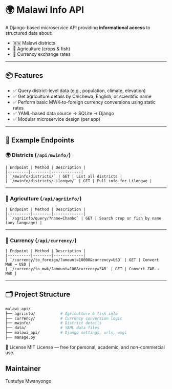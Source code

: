 # 🌍 Malawi Info API

A Django-based microservice API providing **informational access** to structured data about:
- 🇲🇼 Malawi districts
- 🌾 Agriculture (crops & fish)
- 💱 Currency exchange rates

---

## 📦 Features

- ✅ Query district-level data (e.g., population, climate, elevation)
- ✅ Get agriculture details by Chichewa, English, or scientific name
- ✅ Perform basic MWK-to-foreign currency conversions using static rates
- ✅ YAML-based data source → SQLite → Django
- ✅ Modular microservice design (per app)

---

## 🧪 Example Endpoints

### 🌍 Districts (`/api/mwinfo/`)

```
| Endpoint | Method | Description |
|---------|--------|-------------|
| `/mwinfo/districts/` | GET | List all districts |
| `/mwinfo/districts/Lilongwe/` | GET | Full info for Lilongwe |
```
---

### 🌾 Agriculture (`/api/agriinfo/`)

```
| Endpoint | Method | Description |
|----------|--------|-------------|
| `/agriinfo/query/?name=Chambo` | GET | Search crop or fish by name (any language) |
```
---

### 💱 Currency (`/api/currency/`)
```
| Endpoint | Method | Description |
|----------|--------|-------------|
| `/currency/to_foreign/?amount=10000&currency=USD` | GET | Convert MWK → USD |
| `/currency/to_mwk/?amount=100&currency=ZAR` | GET | Convert ZAR → MWK |
```
---

## 🗂 Project Structure

```bash
malawi_api/
├── agriinfo/           # Agriculture & fish info
├── currency/           # Currency conversion logic
├── mwinfo/             # District details
├── data/               # YAML data files
├── malawi_api/         # Django settings, urls, wsgi
├── manage.py
```

📄 License
MIT License — free for personal, academic, and non-commercial use.

## Maintainer

Tuntufye Mwanyongo
